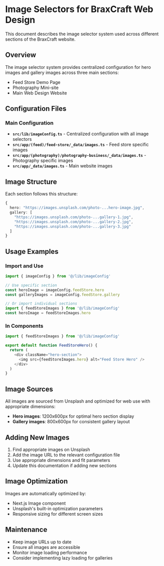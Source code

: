 # Image Selectors for BraxCraft Web Design

This document describes the image selector system used across different sections of the BraxCraft website.

## Overview

The image selector system provides centralized configuration for hero images and gallery images across three main sections:
- Feed Store Demo Page
- Photography Mini-site  
- Main Web Design Website

## Configuration Files

### Main Configuration
- **`src/lib/imageConfig.ts`** - Centralized configuration with all image selectors
- **`src/app/(feed)/feed-store/_data/images.ts`** - Feed store specific images
- **`src/app/(photography)/photography-business/_data/images.ts`** - Photography specific images
- **`src/app/_data/images.ts`** - Main website images

## Image Structure

Each section follows this structure:
```typescript
{
  hero: "https://images.unsplash.com/photo-...hero-image.jpg",
  gallery: [
    "https://images.unsplash.com/photo-...gallery-1.jpg",
    "https://images.unsplash.com/photo-...gallery-2.jpg",
    "https://images.unsplash.com/photo-...gallery-3.jpg"
  ]
}
```

## Usage Examples

### Import and Use
```typescript
import { imageConfig } from '@/lib/imageConfig'

// Use specific section
const heroImage = imageConfig.feedStore.hero
const galleryImages = imageConfig.feedStore.gallery

// Or import individual sections
import { feedStoreImages } from '@/lib/imageConfig'
const heroImage = feedStoreImages.hero
```

### In Components
```typescript
import { feedStoreImages } from '@/lib/imageConfig'

export default function FeedStoreHero() {
  return (
    <div className="hero-section">
      <img src={feedStoreImages.hero} alt="Feed Store Hero" />
    </div>
  )
}
```

## Image Sources

All images are sourced from Unsplash and optimized for web use with appropriate dimensions:
- **Hero images**: 1200x600px for optimal hero section display
- **Gallery images**: 800x600px for consistent gallery layout

## Adding New Images

1. Find appropriate images on Unsplash
2. Add the image URL to the relevant configuration file
3. Use appropriate dimensions and fit parameters
4. Update this documentation if adding new sections

## Image Optimization

Images are automatically optimized by:
- Next.js Image component
- Unsplash's built-in optimization parameters
- Responsive sizing for different screen sizes

## Maintenance

- Keep image URLs up to date
- Ensure all images are accessible
- Monitor image loading performance
- Consider implementing lazy loading for galleries
